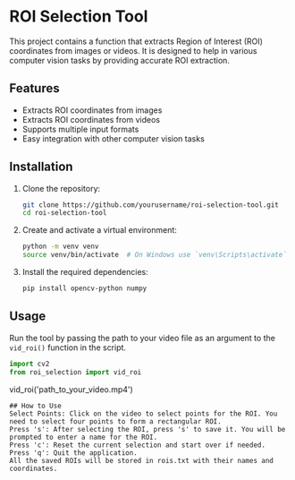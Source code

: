 # ROI Selection Tool

This project contains a function that extracts Region of Interest (ROI) coordinates from images or videos. It is designed to help in various computer vision tasks by providing accurate ROI extraction.

## Features
- Extracts ROI coordinates from images
- Extracts ROI coordinates from videos
- Supports multiple input formats
- Easy integration with other computer vision tasks

## Installation
1. Clone the repository:
    ```bash
    git clone https://github.com/yourusername/roi-selection-tool.git
    cd roi-selection-tool
    ```

2. Create and activate a virtual environment:
    ```bash
    python -m venv venv
    source venv/bin/activate  # On Windows use `venv\Scripts\activate`
    ```

3. Install the required dependencies:
    ```bash
    pip install opencv-python numpy
    ```

## Usage
Run the tool by passing the path to your video file as an argument to the `vid_roi()` function in the script.

```python
import cv2
from roi_selection import vid_roi
```
vid_roi('path_to_your_video.mp4')
```
## How to Use
Select Points: Click on the video to select points for the ROI. You need to select four points to form a rectangular ROI.
Press 's': After selecting the ROI, press 's' to save it. You will be prompted to enter a name for the ROI.
Press 'c': Reset the current selection and start over if needed.
Press 'q': Quit the application.
All the saved ROIs will be stored in rois.txt with their names and coordinates.

